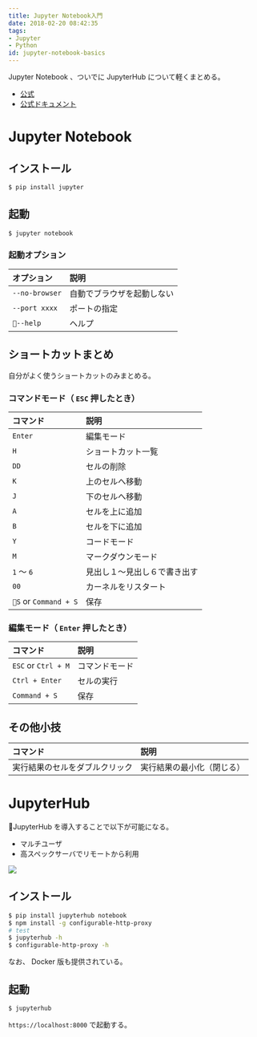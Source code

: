 ```yaml
---
title: Jupyter Notebook入門
date: 2018-02-20 08:42:35
tags:
- Jupyter
- Python
id: jupyter-notebook-basics
---
```


Jupyter Notebook 、ついでに JupyterHub について軽くまとめる。

- [公式](http://jupyter.org/)
- [公式ドキュメント](http://jupyter.org/documentation)

# Jupyter Notebook

## インストール

```bash
$ pip install jupyter
```

## 起動

```bash
$ jupyter notebook
```

### 起動オプション

|オプション|説明|
|:---|:---|
| `--no-browser` |自動でブラウザを起動しない|
| `--port xxxx` |ポートの指定|
| `--help` |ヘルプ|

## ショートカットまとめ

自分がよく使うショートカットのみまとめる。

### コマンドモード（ `ESC` 押したとき）

|コマンド|説明|
|:---|:---|
| `Enter` |編集モード|
| `H` |ショートカット一覧|
| `DD` |セルの削除|
| `K` |上のセルへ移動|
| `J` |下のセルへ移動|
| `A` |セルを上に追加|
| `B` |セルを下に追加|
| `Y` |コードモード|
| `M` |マークダウンモード|
| `1` 〜 `6` |見出し１〜見出し６で書き出す|
| `00` |カーネルをリスタート|
| `S` or `Command + S` |保存|

### 編集モード（ `Enter` 押したとき）

|コマンド|説明|
|:---|:---|
| `ESC` or `Ctrl + M` |コマンドモード|
| `Ctrl + Enter` |セルの実行|
| `Command + S` |保存|

## その他小技

|コマンド|説明|
|:---|:---|
|実行結果のセルをダブルクリック|実行結果の最小化（閉じる）|

# JupyterHub

JupyterHub を導入することで以下が可能になる。

- マルチユーザ
- 高スペックサーバでリモートから利用

<img src="https://jupyterhub.readthedocs.io/en/stable/_images/jhub-parts.png" />

## インストール

```bash
$ pip install jupyterhub notebook
$ npm install -g configurable-http-proxy
# test
$ jupyterhub -h
$ configurable-http-proxy -h
```

なお、 Docker 版も提供されている。

## 起動

```bash
$ jupyterhub
```

`https://localhost:8000` で起動する。